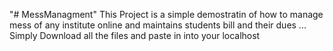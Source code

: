 "# MessManagment" 
This Project is a  simple demostratin of how to manage mess of any institute online and maintains students bill and their dues ...
Simply Download all the files and paste in into your localhost
